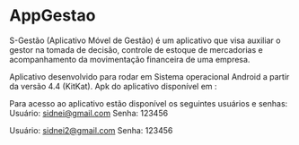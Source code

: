 # AppGestao

S-Gestão (Aplicativo Móvel de Gestão) é um aplicativo que visa auxiliar o gestor na tomada de decisão, controle de estoque de mercadorias e acompanhamento da movimentação financeira de uma empresa.


Aplicativo desenvolvido para rodar em Sistema operacional Android a partir da versão 4.4 (KitKat).
Apk do aplicativo disponível em : 

Para acesso ao aplicativo estão disponível os seguintes usuários e senhas:
Usuário: sidnei@gmail.com
Senha: 123456

Usuário: sidnei2@gmail.com
Senha: 123456


